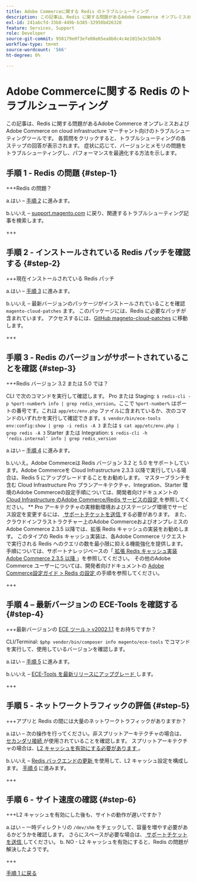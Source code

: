 ```yaml
---
title: Adobe Commerceに関する Redis のトラブルシューティング
description: この記事は、Redis に関する問題があるAdobe Commerce オンプレミスおよびAdobe Commerce on cloud infrastructure マーチャント向けのトラブルシューティングツールです。 各質問をクリックすると、トラブルシューティングの各ステップの回答が表示されます。 症状と設定に応じて、バージョンとメモリの問題をトラブルシューティングしてパフォーマンスを最適化する方法を示します。
exl-id: 241abcfd-33b8-449b-b385-32950bd26320
feature: Services, Support
role: Developer
source-git-commit: 958179e0f3efe08e65ea8b0c4c4e1015e3c5bb76
workflow-type: tm+mt
source-wordcount: '566'
ht-degree: 0%

---
```


# Adobe Commerceに関する Redis のトラブルシューティング

この記事は、Redis に関する問題があるAdobe Commerce オンプレミスおよびAdobe Commerce on cloud infrastructure マーチャント向けのトラブルシューティングツールです。 各質問をクリックすると、トラブルシューティングの各ステップの回答が表示されます。 症状に応じて、バージョンとメモリの問題をトラブルシューティングし、パフォーマンスを最適化する方法を示します。

## 手順 1 - Redis の問題 {#step-1}

+++Redis の問題？

a.はい – [ 手順 2](#step2)</a> に進みます。

b.いいえ – [support.magento.com](https://support.magento.com/hc/en-us) に戻り、関連するトラブルシューティング記事を検索します。

+++

## 手順 2 - インストールされている Redis パッチを確認する {#step-2}

+++現在インストールされている Redis パッチ

a.はい – [ 手順 3](#step3)</a> に進みます。

b.いいえ – 最新バージョンのパッケージがインストールされていることを確認 `magento-cloud-patches` ます。 このパッケージには、Redis に必要なパッチが含まれています。 アクセスするには、[GitHub magneto-cloud-patches](https://github.com/magento/magento-cloud-patches/) に移動します。

+++

## 手順 3 - Redis のバージョンがサポートされていることを確認 {#step-3}

+++Redis バージョン 3.2 または 5.0 では？

CLI で次のコマンドを実行して確認します。 Pro または Staging: `$ redis-cli -p %port-number% info | grep redis_version`。ここで `%port-number%` はポートの番号です。これは `app/etc/env.php` ファイルに含まれているか、次のコマンドのいずれかを実行して確認できます。`$ vendor/bin/ece-tools env:config:show | grep -i redis -A 3` または `$ cat app/etc/env.php | grep redis -A 3` Starter または Integration: `$ redis-cli -h 'redis.internal' info | grep redis_version`

a.はい – [ 手順 4](#step4) に進みます。

b.いいえ。Adobe Commerceは Redis バージョン 3.2 と 5.0 をサポートしています。Adobe Commerceを Cloud Infrastructure 2.3.3 以降で実行している場合は、Redis 5 にアップグレードすることをお勧めします。 マスターブランチを含む Cloud Infrastructure Pro プランアーキテクチャ、Integration、Starter 環境のAdobe Commerceの設定手順については、開発者向けドキュメントの [Cloud Infrastructure のAdobe Commerce/Redis サービスの設定 ](https://devdocs.magento.com/cloud/project/services-redis.html)</a> を参照してください。 ** Pro アーキテクチャの実稼動環境およびステージング環境でサービス設定を変更するには、[ サポートチケットを送信 ](/help/help-center-guide/help-center/magento-help-center-user-guide.md#submit-ticket) する必要があります。 また、クラウドインフラストラクチャー上のAdobe CommerceおよびオンプレミスのAdobe Commerce 2.3.5 以降では、拡張 Redis キャッシュの実装をお勧めします。 このタイプの Redis キャッシュ実装は、各Adobe Commerce リクエストで実行される Redis へのクエリの数を最小限に抑える機能強化を提供します。 手順については、サポートナレッジベースの「[ 拡張 Redis キャッシュ実装Adobe Commerce 2.3.5 以降 ](https://support.magento.com/hc/en-us/articles/360049292532)」を参照してください。 その他のAdobe Commerce ユーザーについては、開発者向けドキュメントの [Adobe Commerce設定ガイド > Redis の設定 ](https://devdocs.magento.com/guides/v2.4/config-guide/redis/config-redis.html) の手順を参照してください。

+++

## 手順 4 – 最新バージョンの ECE-Tools を確認する {#step-4}

+++最新バージョンの [ECE ツール > v2002.1.1](https://github.com/magento/ece-tools/releases) をお持ちですか？

CLI/Terminal: `$php vendor/bin/composer info magento/ece-tools` でコマンドを実行して、使用しているバージョンを確認します。

a.はい – [ 手順 5](#step5) に進みます。

b.いいえ – [ECE-Tools を最新リリースにアップグレード ](https://devdocs.magento.com/cloud/project/ece-tools-update.html) します。

+++

## 手順 5 - ネットワークトラフィックの評価 {#step-5}

+++アプリと Redis の間には大量のネットワークトラフィックがありますか？

a.はい – 次の操作を行ってください。非スプリットアーキテクチャの場合は、[ セカンダリ接続 ](/help/troubleshooting/database/mysql-high-load-bottleneck-in-magento-commerce-cloud.md) が使用されていることを確認します。 スプリットアーキテクチャの場合は、[L2 キャッシュを有効にする必要があります ](https://devdocs.magento.com/guides/v2.4/config-guide/cache/two-level-cache.html)。

b.いいえ – [Redis バックエンドの更新 ](https://devdocs.magento.com/cloud/env/variables-deploy.html#redis_backend) を使用して、L2 キャッシュ設定を構成します。 [ 手順 6](#step6) に進みます。

+++

## 手順 6 - サイト速度の確認 {#step-6}

+++L2 キャッシュを有効にした後も、サイトの動作が遅いですか？

a.はい – 一時ディレクトリの `/dev/shm` をチェックして、容量を増やす必要があるかどうかを確認します。 さらにスペースが必要な場合は、[ サポートチケットを送信 ](/help/help-center-guide/help-center/magento-help-center-user-guide.md#submit-ticket) してください。
b. NO - L2 キャッシュを有効にすると、Redis の問題が解決したようです。

+++

[手順 1 に戻る](#step-1)
